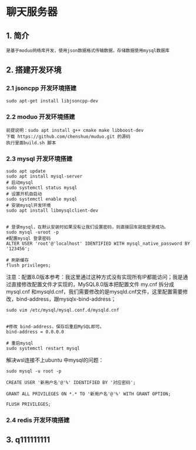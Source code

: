# 聊天服务器

## 1. 简介

    是基于moduo网络库开发，使用json数据格式传输数据，存储数据使用mysql数据库

## 2. 搭建开发环境

### 2.1 jsoncpp 开发环境搭建
```   
sudo apt-get install libjsoncpp-dev
```

### 2.2 moduo 开发环境搭建
```
前提说明：sudo apt install g++ cmake make libboost-dev
下载 https://github.com/chenshuo/muduo.git 的源码
执行里面build.sh 脚本
```
### 2.3 mysql 开发环境搭建

```
sudo apt update
sudo apt install mysql-server
# 启动mysql
sudo systemctl status mysql
# 设置开机自启动
sudo systemctl enable mysql
# 安装mysql开发环境
sudo apt install libmysqlclient-dev


# 登录mysql，在默认安装时如果没有让我们设置密码，则直接回车就能登录成功。
sudo mysql -uroot -p
#配置mysql 登录密码
ALTER USER 'root'@'localhost' IDENTIFIED WITH mysql_native_password BY '123456';

# 刷新缓存
flush privileges;
```

注意：配置8.0版本参考：我这里通过这种方式没有实现所有IP都能访问；我是通过直接修改配置文件才实现的，MySQL8.0版本把配置文件 my.cnf 拆分成mysql.cnf 和mysqld.cnf，我们需要修改的是mysqld.cnf文件，这里配置需要修改，bind-address，跟mysqlx-bind-address；
```
sudo vim /etc/mysql/mysql.conf.d/mysqld.cnf


#修改 bind-address，保存后重启MySQL即可。
bind-address = 0.0.0.0

# 重启mysql
sudo systemctl restart mysql
```

解决wsl连接不上ubuntu 中mysql的问题：

```
sudo mysql -u root -p
 
CREATE USER '新用户名'@'%' IDENTIFIED BY '对应密码';
 
GRANT ALL PRIVILEGES ON *.* TO '新用户名'@'%' WITH GRANT OPTION;
 
FLUSH PRIVILEGES;
```


### 2.4 redis 开发环境搭建

## 3. q111111111

